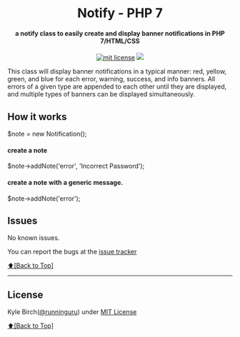 <h1 align="center" id="urls">Notify - PHP 7</h1>
<h4 align="center">a notify class to easily create and display banner notifications in PHP 7/HTML/CSS</h4>

<p align="center">
<a href="http://amarlearning.mit-license.org/"><img src="https://img.shields.io/pypi/l/pyzipcode-cli.svg" alt="mit license"></a>
<img src="http://kylebirch.info/images/build_passing.png">
</p>

This class will display banner notifications in a typical manner: red, yellow, green, and blue for each error, warning, success, and info banners. All errors of a given type are appended to each other until they are displayed, and multiple types of banners can be displayed simultaneously.

## How it works
<p>$note = new Notification();</p>
<h4>create a note</h4>
<p>$note->addNote('error', 'Incorrect Password');</p>
<h4>create a note with a generic message.</h4>
<p>$note->addNote('error');
  
## Issues
No known issues.

You can report the bugs at the [issue tracker](https://github.com/runninguru/Banner-Notifications-PHP-7)

[:arrow_up:\[Back to Top\]](https://github.com/runninguru/Banner-Notifications-PHP-7)



***

## License
Kyle Birch([@runninguru](http://github.com/runninguru)) under [MIT License](https://choosealicense.com/licenses/mit/) 

[:arrow_up:\[Back to Top\]](https://github.com/runninguru/Banner-Notifications-PHP-7)


